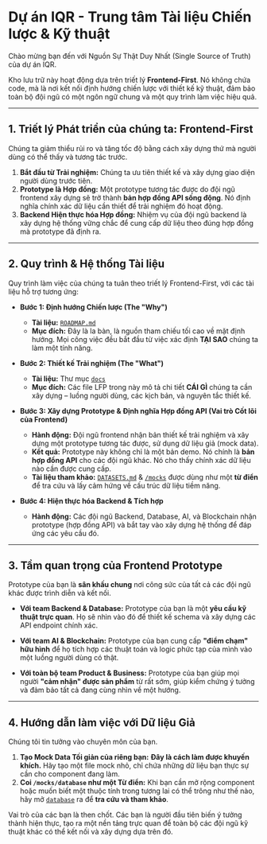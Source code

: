 # Dự án IQR - Trung tâm Tài liệu Chiến lược & Kỹ thuật

Chào mừng bạn đến với Nguồn Sự Thật Duy Nhất (Single Source of Truth) của dự án IQR.

Kho lưu trữ này hoạt động dựa trên triết lý **Frontend-First**. Nó không chứa code, mà là nơi kết nối định hướng chiến lược với thiết kế kỹ thuật, đảm bảo toàn bộ đội ngũ có một ngôn ngữ chung và một quy trình làm việc hiệu quả.

---

## 1. Triết lý Phát triển của chúng ta: Frontend-First

Chúng ta giảm thiểu rủi ro và tăng tốc độ bằng cách xây dựng thứ mà người dùng có thể thấy và tương tác trước.

1.  **Bắt đầu từ Trải nghiệm:** Chúng ta ưu tiên thiết kế và xây dựng giao diện người dùng trước tiên.
2.  **Prototype là Hợp đồng:** Một prototype tương tác được do đội ngũ frontend xây dựng sẽ trở thành **bản hợp đồng API sống động**. Nó định nghĩa chính xác dữ liệu cần thiết để trải nghiệm đó hoạt động.
3.  **Backend Hiện thực hóa Hợp đồng:** Nhiệm vụ của đội ngũ backend là xây dựng hệ thống vững chắc để cung cấp dữ liệu theo đúng hợp đồng mà prototype đã định ra.

---

## 2. Quy trình & Hệ thống Tài liệu

Quy trình làm việc của chúng ta tuân theo triết lý Frontend-First, với các tài liệu hỗ trợ tương ứng:

*   **Bước 1: Định hướng Chiến lược (The "Why")**
    *   **Tài liệu:** [`ROADMAP.md`](./ROADMAP.md)
    *   **Mục đích:** Đây là la bàn, là nguồn tham chiếu tối cao về mặt định hướng. Mọi công việc đều bắt đầu từ việc xác định **TẠI SAO** chúng ta làm một tính năng.

*   **Bước 2: Thiết kế Trải nghiệm (The "What")**
    *   **Tài liệu:** Thư mục [`docs`](./docs)
    *   **Mục đích:** Các file LFP trong này mô tả chi tiết **CÁI GÌ** chúng ta cần xây dựng – luồng người dùng, các kịch bản, và nguyên tắc thiết kế.

*   **Bước 3: Xây dựng Prototype & Định nghĩa Hợp đồng API (Vai trò Cốt lõi của Frontend)**
    *   **Hành động:** Đội ngũ frontend nhận bản thiết kế trải nghiệm và xây dựng một prototype tương tác được, sử dụng dữ liệu giả (mock data).
    *   **Kết quả:** Prototype này không chỉ là một bản demo. Nó chính là **bản hợp đồng API** cho các đội ngũ khác. Nó cho thấy chính xác dữ liệu nào cần được cung cấp.
    *   **Tài liệu tham khảo:** [`DATASETS.md`](./DATASETS.md) & [`/mocks`](./mocks) được dùng như một **từ điển** để tra cứu và lấy cảm hứng về cấu trúc dữ liệu tiềm năng.

*   **Bước 4: Hiện thực hóa Backend & Tích hợp**
    *   **Hành động:** Các đội ngũ Backend, Database, AI, và Blockchain nhận prototype (hợp đồng API) và bắt tay vào xây dựng hệ thống để đáp ứng các yêu cầu đó.

---

## 3. Tầm quan trọng của Frontend Prototype

Prototype của bạn là **sân khấu chung** nơi công sức của tất cả các đội ngũ khác được trình diễn và kết nối.

*   **Với team Backend & Database:** Prototype của bạn là một **yêu cầu kỹ thuật trực quan**. Họ sẽ nhìn vào đó để thiết kế schema và xây dựng các API endpoint chính xác.

*   **Với team AI & Blockchain:** Prototype của bạn cung cấp **"điểm chạm" hữu hình** để họ tích hợp các thuật toán và logic phức tạp của mình vào một luồng người dùng có thật.

*   **Với toàn bộ team Product & Business:** Prototype của bạn giúp mọi người **"cảm nhận" được sản phẩm** từ rất sớm, giúp kiểm chứng ý tưởng và đảm bảo tất cả đang cùng nhìn về một hướng.

---

## 4. Hướng dẫn làm việc với Dữ liệu Giả

Chúng tôi tin tưởng vào chuyên môn của bạn.

1.  **Tạo Mock Data Tối giản của riêng bạn:** **Đây là cách làm được khuyến khích.** Hãy tạo một file mock nhỏ, chỉ chứa những dữ liệu bạn thực sự cần cho component đang làm.
2.  **Coi `/mocks/database` như một Từ điển:** Khi bạn cần mở rộng component hoặc muốn biết một thuộc tính trong tương lai có thể trông như thế nào, hãy mở [`database`](./mocks/database) ra để **tra cứu và tham khảo**.

Vai trò của các bạn là then chốt. Các bạn là người đầu tiên biến ý tưởng thành hiện thực, tạo ra một nền tảng trực quan để toàn bộ các đội ngũ kỹ thuật khác có thể kết nối và xây dựng dựa trên đó.
